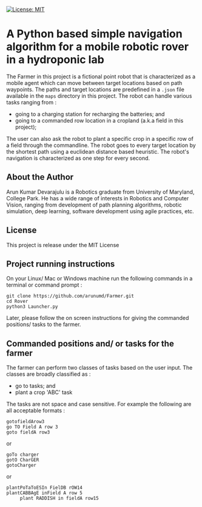 [![License: MIT](https://img.shields.io/badge/License-MIT-yellow.svg)](https://opensource.org/licenses/MIT)

# A Python based simple navigation algorithm for a mobile robotic rover in a hydroponic lab

The Farmer in this project is a fictional point robot that is characterized as a mobile agent which can move between target
locations based on path waypoints. The paths and target locations are predefined in a `.json` file available in the `maps`
directory in this project. The robot can handle various tasks ranging from :
- going to a charging station for recharging the batteries; and
- going to a commanded row location in a cropland (a.k.a field in this project);

The user can also ask the robot to plant a specific crop in a specific row of a field through the commandline. The robot goes
to every target location by the shortest path using a euclidean distance based heuristic. The robot's navigation is characterized
as one step for every second.

## About the Author

Arun Kumar Devarajulu is a Robotics graduate from University of Maryland, College Park. He has a wide range of interests in
Robotics and Computer Vision, ranging from development of path planning algorithms, robotic simulation, deep learning,
software development using agile practices, etc.

## License

This project is release under the MIT License

## Project running instructions

On your Linux/ Mac or Windows machine run the following commands in a terminal or command prompt :
```
git clone https://github.com/arunumd/Farmer.git
cd Rover
python3 Launcher.py
```

Later, please follow the on screen instructions for giving the commanded positions/ tasks to the farmer.

## Commanded positions and/ or tasks for the farmer

The farmer can perform two classes of tasks based on the user input. The classes are broadly classified as :
- go to tasks; and
- plant a crop 'ABC' task

The tasks are not space and case sensitive. For example the following are all acceptable formats :
```
gotofieldArow3
go TO Field A row 3
goto fieldA row3
```

or

```
goTo charger
gotO CharGER
gotoCharger
```

or

```
plantPoTaToESIn FielDB rOW14
plantCABBAgE inField A row 5
     plant RADDISH in fieldA row15
```
